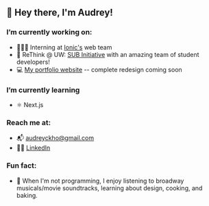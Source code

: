 ## 👋 Hey there, I'm Audrey!

### I’m currently working on:
- 👩🏻‍💻 Interning at [Ionic's](https://ionic.io/) web team
- 🌱 ReThink @ UW: [SUB Initiative](https://www.subinitiative.com/) with an amazing team of student developers!
- 💻 [My portfolio website](http://audrey-kho.github.io/) -- complete redesign coming soon

### I’m currently learning
- ⚛ Next.js

### Reach me at:
- 📬 [audreyckho@gmail.com](mailto:audreyckho@gmail.com)
- 👩‍🎓 [LinkedIn](https://www.linkedin.com/in/audrey-kho/)

### Fun fact:
- 🍞 When I'm not programming, I enjoy listening to broadway musicals/movie soundtracks, learning about design, cooking, and baking.

